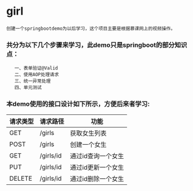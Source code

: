 # girl
    创建一个springbootdemo为以后学习，这个项目主要是根据慕课网上的视频操作。
### 共分为以下几个步骤来学习，此demo只是springboot的部分知识点：
       一、表单验证@Valid
       二、使用AOP处理请求
       三、统一异常处理
       四、单元测试
### 本demo使用的接口设计如下所示，方便后来者学习:
请求类型|请求路径|功能
---- | ------ | ----
GET | /girls | 获取女生列表
POST | /girls |创建一个女生
GET | /girls/id |通过id查询一个女生
PUT | /girls/id |通过id更新一个女生
DELETE | /girls/id |通过id删除一个女生
